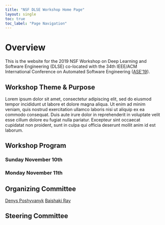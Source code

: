 ```yaml
---
title: "NSF DLSE Workshop Home Page"
layout: single
toc: true
toc_label: "Page Navigation"
---
```


# Overview

This is the website for the 2019 NSF Workshop on Deep Learning and Software Engineering (DLSE) co-located with the 34th IEEE/ACM International Conference on Automated Software Engineering ([ASE'19](https://2019.ase-conferences.org)). 

## Workshop Theme & Purpose

Lorem ipsum dolor sit amet, consectetur adipiscing elit, sed do eiusmod tempor incididunt ut labore et dolore magna aliqua. Ut enim ad minim veniam, quis nostrud exercitation ullamco laboris nisi ut aliquip ex ea commodo consequat. Duis aute irure dolor in reprehenderit in voluptate velit esse cillum dolore eu fugiat nulla pariatur. Excepteur sint occaecat cupidatat non proident, sunt in culpa qui officia deserunt mollit anim id est laborum.

## Workshop Program

### Sunday November 10th


### Monday November 11th


## Organizing Committee

[Denys Poshyvanyk](http://www.cs.wm.edu/~denys/index.html)
[Baishaki Ray](http://rayb.info)


## Steering Committee
